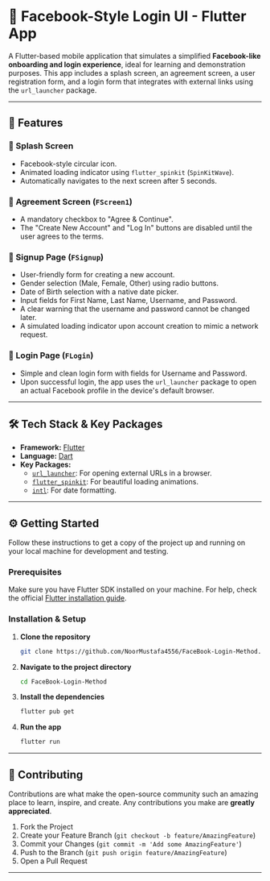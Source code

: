 # 📱 Facebook-Style Login UI - Flutter App

A Flutter-based mobile application that simulates a simplified **Facebook-like onboarding and login experience**, ideal for learning and demonstration purposes. This app includes a splash screen, an agreement screen, a user registration form, and a login form that integrates with external links using the `url_launcher` package.



---

## 🚀 Features

### 🔹 Splash Screen
-   Facebook-style circular icon.
-   Animated loading indicator using `flutter_spinkit` (`SpinKitWave`).
-   Automatically navigates to the next screen after 5 seconds.

### 🔹 Agreement Screen (`FScreen1`)
-   A mandatory checkbox to "Agree & Continue".
-   The "Create New Account" and "Log In" buttons are disabled until the user agrees to the terms.

### 🔹 Signup Page (`FSignup`)
-   User-friendly form for creating a new account.
-   Gender selection (Male, Female, Other) using radio buttons.
-   Date of Birth selection with a native date picker.
-   Input fields for First Name, Last Name, Username, and Password.
-   A clear warning that the username and password cannot be changed later.
-   A simulated loading indicator upon account creation to mimic a network request.

### 🔹 Login Page (`FLogin`)
-   Simple and clean login form with fields for Username and Password.
-   Upon successful login, the app uses the `url_launcher` package to open an actual Facebook profile in the device's default browser.

---


## 🛠️ Tech Stack & Key Packages

-   **Framework:** [Flutter](https://flutter.dev/)
-   **Language:** [Dart](https://dart.dev/)
-   **Key Packages:**
    -   [`url_launcher`](https://pub.dev/packages/url_launcher): For opening external URLs in a browser.
    -   [`flutter_spinkit`](https://pub.dev/packages/flutter_spinkit): For beautiful loading animations.
    -   [`intl`](https://pub.dev/packages/intl): For date formatting.

---

## ⚙️ Getting Started

Follow these instructions to get a copy of the project up and running on your local machine for development and testing.

### Prerequisites

Make sure you have Flutter SDK installed on your machine. For help, check the official [Flutter installation guide](https://flutter.dev/docs/get-started/install).

### Installation & Setup

1.  **Clone the repository**
    ```bash
    git clone https://github.com/NoorMustafa4556/FaceBook-Login-Method.git
    ```

2.  **Navigate to the project directory**
    ```bash
    cd FaceBook-Login-Method
    ```

3.  **Install the dependencies**
    ```bash
    flutter pub get
    ```

4.  **Run the app**
    ```bash
    flutter run
    ```

---

## 🤝 Contributing

Contributions are what make the open-source community such an amazing place to learn, inspire, and create. Any contributions you make are **greatly appreciated**.

1.  Fork the Project
2.  Create your Feature Branch (`git checkout -b feature/AmazingFeature`)
3.  Commit your Changes (`git commit -m 'Add some AmazingFeature'`)
4.  Push to the Branch (`git push origin feature/AmazingFeature`)
5.  Open a Pull Request

---

